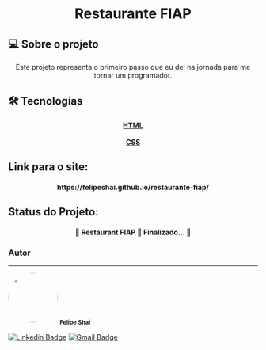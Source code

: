 <h1 align="center">Restaurante FIAP</h1>

## 💻 Sobre o projeto
<p align="center">Este projeto representa o primeiro passo que eu dei na jornada para me tornar um programador.</p>

## 🛠 Tecnologias

<h4 align="center"> 
	<a href="https://www.w3schools.com/html/">HTML</a></br></br>
  <a href="https://www.w3schools.com/Css/">CSS</a>
</h4>

## Link para o site: 

<h4 align="center"> 
	https://felipeshai.github.io/restaurante-fiap/
</h4>

## Status do Projeto: 
<h4 align="center"> 
	🚧  Restaurant FIAP 🚀 Finalizado...  🚧
</h4>

### Autor
---

 <img style="border-radius: 50%;" src="https://avatars3.githubusercontent.com/FelipeShai" width="100px;" alt=""/>
 <sub><b>Felipe Shai</b></sub></a>
  
[![Linkedin Badge](https://img.shields.io/badge/-Felipe-Shai?style=flat-square&logo=Linkedin&logoColor=white&link=https://www.linkedin.com/in/felipeshai/)](https://www.linkedin.com/in/felipeshai/) 
[![Gmail Badge](https://img.shields.io/badge/-felipe.shai@hotmail.com-c14438?style=flat-square&logo=Gmail&logoColor=white&link=mailto:felipe.shai@hotmail.com)](mailto:felipe.shai@hotmail.com)
